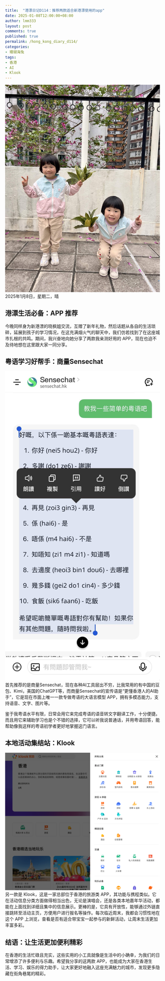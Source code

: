 ```yaml
---
title:  "港漂日记D114：推荐两款适合新港漂使用的app"
date: 2025-01-08T12:00:00+08:00
author: lmm333
layout: post
comments: true
published: true
permalink: /hong_kong_diary_d114/
categories:
- 珊瑚海兔
tags:
- 香港
- AI
- Klook
---
```

![baby](../images/2025/2025-01-08-hong_kong_diary_d114/baby.jpeg)
2025年1月8日，星期二，晴

## 港漂生活必备：APP 推荐
今晚同样身为新港漂的晓枫姐交流，互赠了新年礼物，然后话题从各自的生活琐碎，延展到孩子的学习情况，在这充满烟火气的聊天中，我们仿若找到了在这座城市扎根的共鸣。期间，我兴奋地向她分享了两款我亲测好用的 APP，现在也迫不及待地想在这里跟大家一同分享。
<!--more-->

## 粤语学习好帮手：商量Sensechat
![sensechat](../images/2025/2025-01-08-hong_kong_diary_d114/sensechat.jpeg)
首先推荐的是商量Sensechat，现在各种AI工具层出不穷，比我常用的有中国的豆包、Kimi，美国的ChatGPT等，而商量Sensechat的宣传语是“更懂香港人的AI助手”，它是现在市面上唯一一款专做粤语的大语言模型 APP，拥有多模态能力，支持语音、文字、图片等。

鉴于我粤语水平有限，日常会用它来完成粤语的语音转文字翻译工作，十分便捷。而且用它来辅助学习也是个不错的选择，它可以听我说普通话，并用粤语回答，能帮助像我这样的粤语初学者更好地掌握这门语言。

## 本地活动集结站：Klook
![klook](../images/2025/2025-01-08-hong_kong_diary_d114/klook.png)
另一款是 Klook，这是一家总部位于香港的旅游类 APP，其功能与携程类似。它在活动信息分类方面做得相当出色，无论是演唱会，还是各类本地嘉年华活动，都能在上面找到详细且集中的信息展示。更棒的是，它具有开放性，能够通过外链直接跳转至活动主页，方便用户进行报名等操作。每次临近周末，我都会习惯性地在这个 APP 上浏览，查看是否有适合带宝宝一起参与的新鲜活动，让周末生活更加丰富多彩。 

## 结语：让生活更加便利精彩
在香港的生活忙碌且充实，这些实用的小工具就像是生活中的小确幸，为我们的日常增添了许多便利与乐趣。希望我分享的这两款 APP，也能成为大家在香港生活、学习、娱乐的得力助手，让大家更好地融入这座充满魅力的城市，发现更多隐藏在街角巷尾的精彩。
